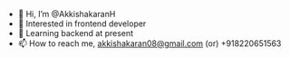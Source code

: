 - 👋 Hi, I’m @AkkishakaranH
- 👀 Interested in frontend developer
- 🌱 Learning backend at present
- 📫 How to reach me, akkishakaran08@gmail.com (or) +918220651563

<!---
AkkishakaranH/AkkishakaranH is a ✨ special ✨ repository because its `README.md` (this file) appears on your GitHub profile.
You can click the Preview link to take a look at your changes.
--->
